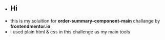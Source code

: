 - ## Hi
- this is my soluition for **order-summary-component-main** challange by **frontendmentor.io**
- i used plain html & css in this challenge as my main tools
